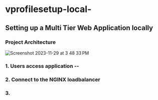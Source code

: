 # vprofilesetup-local-

## Setting up a Multi Tier Web Application locally

### Project Architecture
![Screenshot 2023-11-29 at 3 48 33 PM](https://github.com/zubujams/vprofilesetup-local-/assets/52971863/a3a7b1f0-c79b-4cc1-908f-e302da906471)

### 1. Users access application -- 

### 2. Connect to the NGINX loadbalancer

### 3. 
